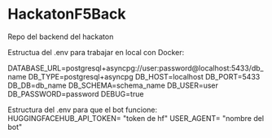 # HackatonF5Back
Repo del backend del hackaton

Estructua del .env para trabajar en local con Docker:

DATABASE_URL=postgresql+asyncpg://user:password@localhost:5433/db_name
DB_TYPE=postgresql+asyncpg
DB_HOST=localhost
DB_PORT=5433
DB_DB=db_name
DB_SCHEMA=schema_name
DB_USER=user
DB_PASSWORD=password
DEBUG=true

Estructura del .env para que el bot funcione:
HUGGINGFACEHUB_API_TOKEN= "token de hf"
USER_AGENT= "nombre del bot"
